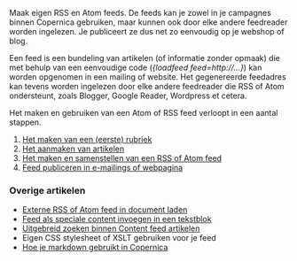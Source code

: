 Maak eigen RSS en Atom feeds. De feeds kan je zowel in je campagnes
binnen Copernica gebruiken, maar kunnen ook door elke andere feedreader
worden ingelezen. Je publiceert ze dus net zo eenvoudig op je webshop of
blog.

Een feed is een bundeling van artikelen (of informatie zonder opmaak)
die met behulp van een eenvoudige code (*{loadfeed feed=http://...}*)
kan worden opgenomen in een mailing of website. Het gegenereerde
feedadres kan tevens worden ingelezen door elke andere feedreader die
RSS of Atom ondersteunt, zoals Blogger, Google Reader, Wordpress et
cetera.

Het maken en gebruiken van een Atom of RSS feed verloopt in een aantal
stappen.

1.  [Het maken van een (eerste)
    rubriek](http://www.copernica.com/nl/ondersteuning/het-maken-van-artikel-rubrieken)
2.  [Het aanmaken van
    artikelen](http://www.copernica.com/nl/ondersteuning/het-maken-van-artikelen-voor-in-een-feed)
3.  [Het maken en samenstellen van een RSS of Atom
    feed](http://www.copernica.com/nl/ondersteuning/feed-aanmaken-en-samenstellen)
4.  [Feed publiceren in e-mailings of
    webpagina](http://www.copernica.com/nl/ondersteuning/de-loadfeed-functie)

### Overige artikelen

-   [Externe RSS of Atom feed in document
    laden](http://www.copernica.com/nl/ondersteuning/externe-rss-of-atom-feed-in-document-laden)
-   [Feed als speciale content invoegen in een
    tekstblok](http://www.copernica.com/nl/ondersteuning/speciale-content-invoegen-in-een-tekstblok)
-   [Uitgebreid zoeken binnen Content feed
    artikelen](http://www.copernica.com/nl/ondersteuning/zoeken-binnen-content-artikelen)
-   Eigen CSS stylesheet of XSLT gebruiken voor je feed
-   [Hoe je markdown gebruikt in
    Copernica](https://www.copernica.com/nl/ondersteuning/hoe-je-markdown-gebruikt-in-copernica "Hoe je markdown gebruikt in Copernica")

